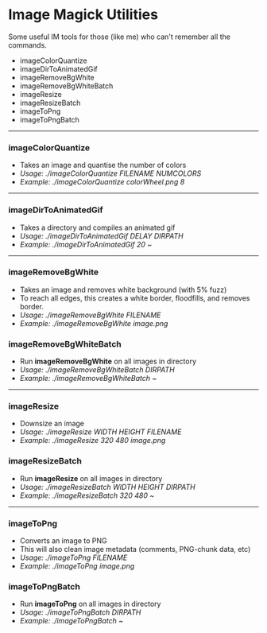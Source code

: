 # Image Magick Utilities

Some useful IM tools for those (like me) who can't remember all the commands.
- imageColorQuantize
- imageDirToAnimatedGif
- imageRemoveBgWhite
- imageRemoveBgWhiteBatch
- imageResize
- imageResizeBatch
- imageToPng
- imageToPngBatch

---

### imageColorQuantize
- Takes an image and quantise the number of colors
- *Usage: ./imageColorQuantize FILENAME NUMCOLORS*
- *Example: ./imageColorQuantize colorWheel.png 8*

---

### imageDirToAnimatedGif
- Takes a directory and compiles an animated gif
- *Usage: ./imageDirToAnimatedGif DELAY DIRPATH*
- *Example: ./imageDirToAnimatedGif 20 ~*

---

### imageRemoveBgWhite
- Takes an image and removes white background (with 5% fuzz)
- To reach all edges, this creates a white border, floodfills, and removes border.
- *Usage: ./imageRemoveBgWhite FILENAME*
- *Example: ./imageRemoveBgWhite image.png*

### imageRemoveBgWhiteBatch
- Run **imageRemoveBgWhite** on all images in directory
- *Usage: ./imageRemoveBgWhiteBatch DIRPATH*
- *Example: ./imageRemoveBgWhiteBatch ~*


---

### imageResize
- Downsize an image
- *Usage: 	./imageResize WIDTH HEIGHT FILENAME*
- *Example:		./imageResize 320 480 image.png*

### imageResizeBatch
- Run **imageResize** on all images in directory
- *Usage: 	./imageResizeBatch WIDTH HEIGHT DIRPATH*
- *Example:		./imageResizeBatch 320 480 ~*

---

### imageToPng
- Converts an image to PNG
- This will also clean image metadata (comments, PNG-chunk data, etc)
- *Usage: 	./imageToPng FILENAME*
- *Example:		./imageToPng image.png*

### imageToPngBatch
- Run **imageToPng** on all images in directory
- *Usage: 	./imageToPngBatch DIRPATH*
- *Example:		./imageToPngBatch ~*
